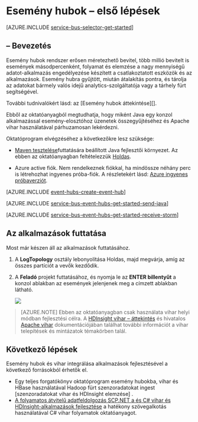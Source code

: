 <properties
    pageTitle="Első lépések az esemény hubok Apache vihar a Java-ban |} Microsoft Azure"
    description="Ezen oktatóprogram lépéseiből Azure esemény csomópontok, használatának első lépései Java események válna őket egy Apache vihar fürt."
    services="event-hubs"
    documentationCenter=""
    authors="fsautomata"
    manager="timlt"
    editor=""/>

<tags
    ms.service="event-hubs"
    ms.workload="na"
    ms.tgt_pltfrm="na"
    ms.devlang="na"
    ms.topic="article"
    ms.date="09/06/2016"
    ms.author="sethm"/>

# <a name="get-started-with-event-hubs"></a>Esemény hubok – első lépések

[AZURE.INCLUDE [service-bus-selector-get-started](../../includes/service-bus-selector-get-started.md)]

## <a name="introduction"></a>– Bevezetés

Esemény hubok rendszer erősen méretezhető bevitel, több millió bevitelt is események másodpercenként, folyamat és elemzése a nagy mennyiségű adatot-alkalmazás engedélyezése készített a csatlakoztatott eszközök és az alkalmazások. Esemény hubra gyűjtött, miután átalakítás pontra, és tárolja az adatokat bármely valós idejű analytics-szolgáltatója vagy a tárhely fürt segítségével.

További tudnivalókért lásd: az [Esemény hubok áttekintése][].

Ebből az oktatóanyagból megtudhatja, hogy miként Java egy konzol alkalmazással esemény-elosztóhoz üzenetek összegyűjtéséhez és Apache vihar használatával párhuzamosan lekérdezni.

Oktatóprogram elvégzéséhez a következőkre lesz szüksége:

+ [Maven tesztelése](http://maven.apache.org/)futtatására beállított Java fejlesztői környezet. Az ebben az oktatóanyagban feltételezzük [Holdas](https://www.eclipse.org/).

+ Azure active fiók. Nem rendelkeznek fiókkal, ha mindössze néhány perc is létrehozhat ingyenes próba-fiók. A részletekért lásd: [Azure ingyenes próbaverziót](https://azure.microsoft.com/pricing/free-trial/).

[AZURE.INCLUDE [event-hubs-create-event-hub](../../includes/event-hubs-create-event-hub.md)]

[AZURE.INCLUDE [service-bus-event-hubs-get-started-send-java](../../includes/service-bus-event-hubs-get-started-send-java.md)]


[AZURE.INCLUDE [service-bus-event-hubs-get-started-receive-storm](../../includes/service-bus-event-hubs-get-started-receive-storm.md)]

## <a name="run-the-applications"></a>Az alkalmazások futtatása

Most már készen áll az alkalmazások futtatásához.

1.  A **LogTopology** osztály lebonyolítása Holdas, majd megvárja, amíg az összes partíciót a vevők kezdődik.

2.  A **Feladó** projekt futtatásához, és nyomja le az **ENTER billentyűt** a konzol ablakban az események jelenjenek meg a címzett ablakban látható.

    ![][22]

> [AZURE.NOTE] Ebben az oktatóanyagban csak használata vihar helyi módban fejlesztési célra. A [HDInsight vihar – áttekintés][] és hivatalos [Apache vihar][] dokumentációjában találhat további információt a vihar telepítések és mintázatok témakörben talál.

## <a name="next-steps"></a>Következő lépések

Esemény hubok és vihar integrálása alkalmazások fejlesztésével a következő forrásokból érhetők el.

- Egy teljes forgatókönyv oktatóprogram esemény hubokba, vihar és HBase használatával Hadoop fürt szenzoradatokat ingest [szenzoradatokat vihar és HDInsight elemzése] .
- [A folyamatos átvitelű adatfeldolgozás SCP.NET a és C# vihar és HDInsight-alkalmazások fejlesztése][] a hatékony szövegalkotás használatával C# vihar folyamatok oktatóanyagot.

<!-- Images. -->
[22]: ./media/event-hubs-java-storm-getstarted/receive-storm2.png

<!-- Links -->
[Azure classic portal]: https://manage.windowsazure.com/
[Event Processor Host]: https://www.nuget.org/packages/Microsoft.Azure.ServiceBus.EventProcessorHost
[Esemény hubok – áttekintés]: event-hubs-overview.md

[Apache vihar]: https://storm.incubator.apache.org
[HDInsight vihar – áttekintés]: ../hdinsight/hdinsight-storm-overview.md
[Vihar és HDInsight érzékelő adatok elemzése]: ../hdinsight/hdinsight-storm-sensor-data-analysis.md
[A folyamatos átvitelű adatfeldolgozás SCP.NET a és C# vihar és HDInsight-alkalmazások fejlesztése]: ../hdinsight/hdinsight-storm-develop-csharp-visual-studio-topology.md
 